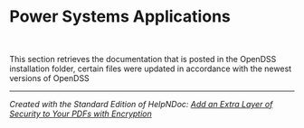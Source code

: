 # Power Systems Applications

&nbsp;

This section retrieves the documentation that is posted in the OpenDSS installation folder, certain files were updated in accordance with the newest versions of OpenDSS

***
_Created with the Standard Edition of HelpNDoc: [Add an Extra Layer of Security to Your PDFs with Encryption](<https://www.helpndoc.com/step-by-step-guides/how-to-generate-an-encrypted-password-protected-pdf-document/>)_
